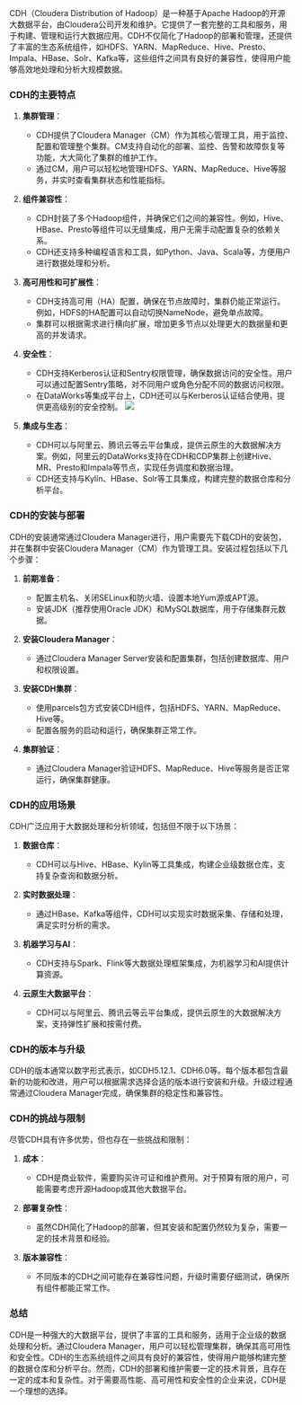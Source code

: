CDH（Cloudera Distribution of Hadoop）是一种基于Apache Hadoop的开源大数据平台，由Cloudera公司开发和维护。它提供了一套完整的工具和服务，用于构建、管理和运行大数据应用。CDH不仅简化了Hadoop的部署和管理，还提供了丰富的生态系统组件，如HDFS、YARN、MapReduce、Hive、Presto、Impala、HBase、Solr、Kafka等，这些组件之间具有良好的兼容性，使得用户能够高效地处理和分析大规模数据。
<mt type='videos' data='[4]'></mt>


### CDH的主要特点

1. **集群管理**：
   - CDH提供了Cloudera Manager（CM）作为其核心管理工具，用于监控、配置和管理整个集群。CM支持自动化的部署、监控、告警和故障恢复等功能，大大简化了集群的维护工作。
   - 通过CM，用户可以轻松地管理HDFS、YARN、MapReduce、Hive等服务，并实时查看集群状态和性能指标。

2. **组件兼容性**：
   - CDH封装了多个Hadoop组件，并确保它们之间的兼容性。例如，Hive、HBase、Presto等组件可以无缝集成，用户无需手动配置复杂的依赖关系。
   - CDH还支持多种编程语言和工具，如Python、Java、Scala等，方便用户进行数据处理和分析。

3. **高可用性和可扩展性**：
   - CDH支持高可用（HA）配置，确保在节点故障时，集群仍能正常运行。例如，HDFS的HA配置可以自动切换NameNode，避免单点故障。
   - 集群可以根据需求进行横向扩展，增加更多节点以处理更大的数据量和更高的并发请求。

4. **安全性**：
   - CDH支持Kerberos认证和Sentry权限管理，确保数据访问的安全性。用户可以通过配置Sentry策略，对不同用户或角色分配不同的数据访问权限。
   - 在DataWorks等集成平台上，CDH还可以与Kerberos认证结合使用，提供更高级别的安全控制。
![](images/1081_0.jpg)

1. **集成与生态**：
   - CDH可以与阿里云、腾讯云等云平台集成，提供云原生的大数据解决方案。例如，阿里云的DataWorks支持在CDH和CDP集群上创建Hive、MR、Presto和Impala等节点，实现任务调度和数据治理。
   - CDH还支持与Kylin、HBase、Solr等工具集成，构建完整的数据仓库和分析平台。

### CDH的安装与部署

CDH的安装通常通过Cloudera Manager进行，用户需要先下载CDH的安装包，并在集群中安装Cloudera Manager（CM）作为管理工具。安装过程包括以下几个步骤：

1. **前期准备**：
   - 配置主机名、关闭SELinux和防火墙、设置本地Yum源或APT源。
   - 安装JDK（推荐使用Oracle JDK）和MySQL数据库，用于存储集群元数据。

2. **安装Cloudera Manager**：
   - 通过Cloudera Manager Server安装和配置集群，包括创建数据库、用户和权限设置。

3. **安装CDH集群**：
   - 使用parcels包方式安装CDH组件，包括HDFS、YARN、MapReduce、Hive等。
   - 配置各服务的启动和运行，确保集群正常工作。

4. **集群验证**：
   - 通过Cloudera Manager验证HDFS、MapReduce、Hive等服务是否正常运行，确保集群健康。

### CDH的应用场景

CDH广泛应用于大数据处理和分析领域，包括但不限于以下场景：

1. **数据仓库**：
   - CDH可以与Hive、HBase、Kylin等工具集成，构建企业级数据仓库，支持复杂查询和数据分析。

2. **实时数据处理**：
   - 通过HBase、Kafka等组件，CDH可以实现实时数据采集、存储和处理，满足实时分析的需求。

3. **机器学习与AI**：
   - CDH支持与Spark、Flink等大数据处理框架集成，为机器学习和AI提供计算资源。

4. **云原生大数据平台**：
   - CDH可以与阿里云、腾讯云等云平台集成，提供云原生的大数据解决方案，支持弹性扩展和按需付费。

### CDH的版本与升级

CDH的版本通常以数字形式表示，如CDH5.12.1、CDH6.0等。每个版本都包含最新的功能和改进，用户可以根据需求选择合适的版本进行安装和升级。升级过程通常通过Cloudera Manager完成，确保集群的稳定性和兼容性。

### CDH的挑战与限制

尽管CDH具有许多优势，但也存在一些挑战和限制：

1. **成本**：
   - CDH是商业软件，需要购买许可证和维护费用。对于预算有限的用户，可能需要考虑开源Hadoop或其他大数据平台。

2. **部署复杂性**：
   - 虽然CDH简化了Hadoop的部署，但其安装和配置仍然较为复杂，需要一定的技术背景和经验。

3. **版本兼容性**：
   - 不同版本的CDH之间可能存在兼容性问题，升级时需要仔细测试，确保所有组件都能正常工作。

### 总结

CDH是一种强大的大数据平台，提供了丰富的工具和服务，适用于企业级的数据处理和分析。通过Cloudera Manager，用户可以轻松管理集群，确保其高可用性和安全性。CDH的生态系统组件之间具有良好的兼容性，使得用户能够构建完整的数据仓库和分析平台。然而，CDH的部署和维护需要一定的技术背景，且存在一定的成本和复杂性。对于需要高性能、高可用性和安全性的企业来说，CDH是一个理想的选择。



